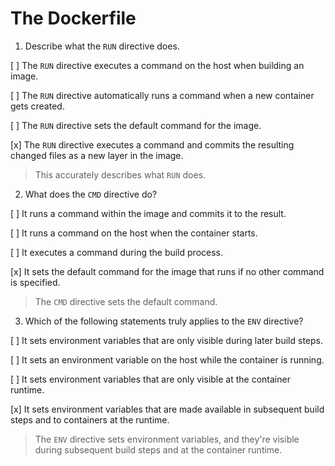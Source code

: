 # The Dockerfile

1. Describe what the `RUN` directive does.

[ ] The `RUN` directive executes a command on the host when building an image.

[ ] The `RUN` directive automatically runs a command when a new container gets created.

[ ] The `RUN` directive sets the default command for the image.

[x] The `RUN` directive executes a command and commits the resulting changed files as a new layer in the image.

> This accurately describes what `RUN` does.

2. What does the `CMD` directive do?

[ ] It runs a command within the image and commits it to the result.

[ ] It runs a command on the host when the container starts.

[ ] It executes a command during the build process.

[x] It sets the default command for the image that runs if no other command is specified.

> The `CMD` directive sets the default command.

3. Which of the following statements truly applies to the `ENV` directive?

[ ] It sets environment variables that are only visible during later build steps.

[ ] It sets an environment variable on the host while the container is running.

[ ] It sets environment variables that are only visible at the container runtime.

[x] It sets environment variables that are made available in subsequent build steps and to containers at the runtime.

> The `ENV` directive sets environment variables, and they're visible during subsequent build steps and at the container runtime.
